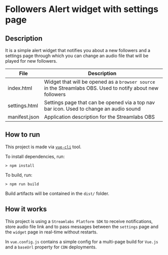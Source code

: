 # Followers Alert widget with settings page

## Description
It is a simple alert widget that notifies you about a new followers and a settings page through which you can change an audio file that will be played for new followers.

| File | Description |
| ---- | ----------- |
| index.html | Widget that will be opened as a `browser source` in the Streamlabs OBS. Used to notify about new followers|
| settings.html | Settings page that can be opened via a top nav bar icon. Used to change an audio sound |
| manifest.json | Application description for the Streamlabs OBS |

## How to run
This project is made via [`vue-cli`](https://cli.vuejs.org/) tool.

To install dependencies, run:
```
> npm install
```

To build, run:
```
> npm run build
```
Build artifacts will be contained in the `dist/` folder.

## How it works
This project is using a `Streamlabs Platform SDK` to receive notifications, store audio file link and to pass messages between the `settings` page and the `widget` page in real-time without restarts.

In `vue.config.js` contains a simple config for a multi-page build for `Vue.js` and a `baseUrl` property for `CDN` deployments.

